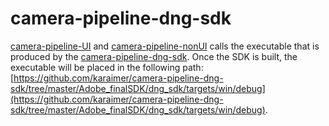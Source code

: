 # camera-pipeline-dng-sdk

[camera-pipeline-UI](https://github.com/karaimer/camera-pipeline-UI) and [camera-pipeline-nonUI](https://github.com/karaimer/camera-pipeline-nonUI) calls the executable that is produced by the [camera-pipeline-dng-sdk](https://github.com/karaimer/camera-pipeline-dng-sdk). Once the SDK is built, the executable will be placed in the following path: [https://github.com/karaimer/camera-pipeline-dng-sdk/tree/master/Adobe_finalSDK/dng_sdk/targets/win/debug](https://github.com/karaimer/camera-pipeline-dng-sdk/tree/master/Adobe_finalSDK/dng_sdk/targets/win/debug).

